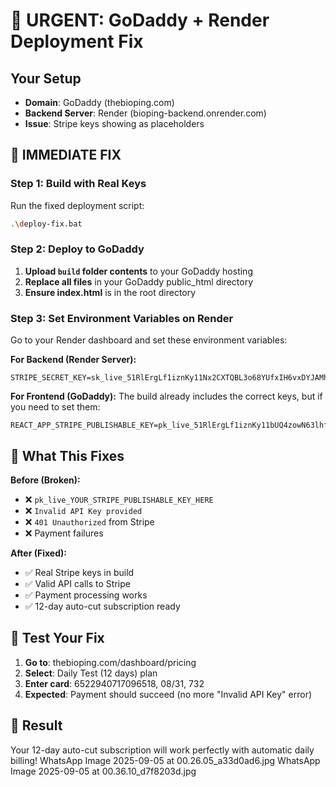 # 🚨 URGENT: GoDaddy + Render Deployment Fix

## Your Setup
- **Domain**: GoDaddy (thebioping.com)
- **Backend Server**: Render (bioping-backend.onrender.com)
- **Issue**: Stripe keys showing as placeholders

## 🎯 IMMEDIATE FIX

### Step 1: Build with Real Keys
Run the fixed deployment script:
```bash
.\deploy-fix.bat
```

### Step 2: Deploy to GoDaddy
1. **Upload `build` folder contents** to your GoDaddy hosting
2. **Replace all files** in your GoDaddy public_html directory
3. **Ensure index.html** is in the root directory

### Step 3: Set Environment Variables on Render
Go to your Render dashboard and set these environment variables:

**For Backend (Render Server):**
```
STRIPE_SECRET_KEY=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
```

**For Frontend (GoDaddy):**
The build already includes the correct keys, but if you need to set them:
```
REACT_APP_STRIPE_PUBLISHABLE_KEY=pk_live_51RlErgLf1iznKy11bUQ4zowN63lhfc2ElpXY9stuz1XqzBBJcWHHWzczvSUfVAxkFQiOTFfzaDzD38WMzBKCAlJA00lB6CGJwT
```

## 🔧 What This Fixes

**Before (Broken):**
- ❌ `pk_live_YOUR_STRIPE_PUBLISHABLE_KEY_HERE`
- ❌ `Invalid API Key provided`
- ❌ `401 Unauthorized` from Stripe
- ❌ Payment failures

**After (Fixed):**
- ✅ Real Stripe keys in build
- ✅ Valid API calls to Stripe
- ✅ Payment processing works
- ✅ 12-day auto-cut subscription ready

## 🧪 Test Your Fix

1. **Go to**: thebioping.com/dashboard/pricing
2. **Select**: Daily Test (12 days) plan
3. **Enter card**: 6522940717096518, 08/31, 732
4. **Expected**: Payment should succeed (no more "Invalid API Key" error)

## 🎉 Result

Your 12-day auto-cut subscription will work perfectly with automatic daily billing!
WhatsApp Image 2025-09-05 at 00.26.05_a33d0ad6.jpg
WhatsApp Image 2025-09-05 at 00.36.10_d7f8203d.jpg
